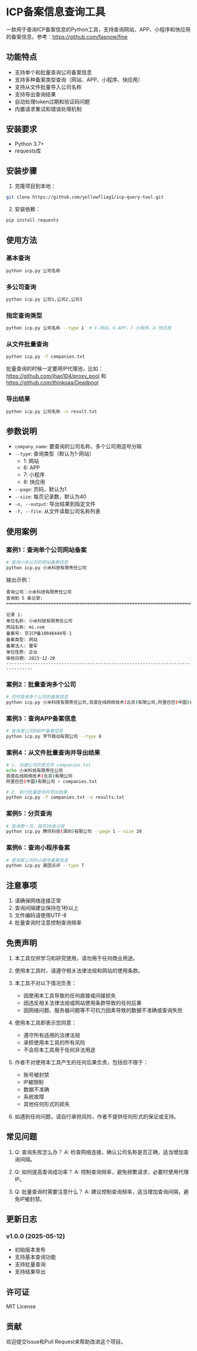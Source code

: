 # ICP备案信息查询工具

一款用于查询ICP备案信息的Python工具，支持查询网站、APP、小程序和快应用的备案信息。参考：https://github.com/fasnow/fine

## 功能特点

- 支持单个和批量查询公司备案信息
- 支持多种备案类型查询（网站、APP、小程序、快应用）
- 支持从文件批量导入公司名称
- 支持导出查询结果
- 自动处理token过期和验证码问题
- 内置请求重试和错误处理机制

## 安装要求

- Python 3.7+
- requests库

## 安装步骤

1. 克隆项目到本地：
```bash
git clone https://github.com/yellowfliag1/icp-query-tool.git
```

2. 安装依赖：
```bash
pip install requests
```

## 使用方法

### 基本查询
```bash
python icp.py 公司名称
```

### 多公司查询
```bash
python icp.py 公司1,公司2,公司3
```

### 指定查询类型
```bash
python icp.py 公司名称 --type 1  # 1-网站，6-APP，7-小程序，8-快应用
```

### 从文件批量查询
```bash
python icp.py -f companies.txt
```
批量查询的时候一定要用IP代理池，比如：https://github.com/jhao104/proxy_pool 和 https://github.com/thinkoaa/Deadpool
### 导出结果
```bash
python icp.py 公司名称 -o result.txt
```

## 参数说明

- `company_name`: 要查询的公司名称，多个公司用逗号分隔
- `--type`: 查询类型（默认为1-网站）
  - 1: 网站
  - 6: APP
  - 7: 小程序
  - 8: 快应用
- `--page`: 页码，默认为1
- `--size`: 每页记录数，默认为40
- `-o, --output`: 导出结果到指定文件
- `-f, --file`: 从文件读取公司名称列表
## 使用案例

### 案例1：查询单个公司网站备案
```bash
# 查询小米公司的网站备案信息
python icp.py 小米科技有限责任公司
```

输出示例：
```
查询公司：小米科技有限责任公司
查询到 5 条记录:
================================================================================

记录 1:
单位名称: 小米科技有限责任公司
网站名称: mi.com
备案号: 京ICP备10046444号-1
备案类型: 网站
备案法人: 雷军
单位性质: 企业
审核日期: 2023-12-20
--------------------------------------------------------------------------------
```

### 案例2：批量查询多个公司
```bash
# 同时查询多个公司的备案信息
python icp.py 小米科技有限责任公司,百度在线网络技术(北京)有限公司,阿里巴巴(中国)有限公司
```

### 案例3：查询APP备案信息
```bash
# 查询某公司的APP备案信息
python icp.py 字节跳动有限公司 --type 6
```

### 案例4：从文件批量查询并导出结果
```bash
# 1. 创建公司列表文件 companies.txt
echo 小米科技有限责任公司
百度在线网络技术(北京)有限公司
阿里巴巴(中国)有限公司 > companies.txt

# 2. 执行批量查询并导出结果
python icp.py -f companies.txt -o results.txt
```

### 案例5：分页查询
```bash
# 查询第一页，每页20条记录
python icp.py 腾讯科技(深圳)有限公司 --page 1 --size 20
```

### 案例6：查询小程序备案
```bash
# 查询某公司的小程序备案信息
python icp.py 美团点评 --type 7
```
## 注意事项

1. 请确保网络连接正常
2. 查询间隔建议保持在1秒以上
3. 文件编码请使用UTF-8
4. 批量查询时注意控制查询频率

## 免责声明

1. 本工具仅供学习和研究使用，请勿用于任何商业用途。

2. 使用本工具时，请遵守相关法律法规和网站的使用条款。

3. 本工具不对以下情况负责：
   - 因使用本工具导致的任何直接或间接损失
   - 因违反相关法律法规或网站使用条款导致的任何后果
   - 因网络问题、服务器问题等不可抗力因素导致的数据不准确或查询失败

4. 使用本工具即表示您同意：
   - 遵守所有适用的法律法规
   - 承担使用本工具的所有风险
   - 不会将本工具用于任何非法用途

5. 作者不对使用本工具产生的任何后果负责，包括但不限于：
   - 账号被封禁
   - IP被限制
   - 数据不准确
   - 系统故障
   - 其他任何形式的损失

6. 如遇到任何问题，请自行承担风险，作者不提供任何形式的保证或支持。

## 常见问题

1. Q: 查询失败怎么办？
   A: 检查网络连接，确认公司名称是否正确，适当增加查询间隔。

2. Q: 如何提高查询成功率？
   A: 控制查询频率，避免频繁请求，必要时使用代理IP。

3. Q: 批量查询时需要注意什么？
   A: 建议控制查询频率，适当增加查询间隔，避免IP被封禁。

## 更新日志

### v1.0.0 (2025-05-12)
- 初始版本发布
- 支持基本查询功能
- 支持批量查询
- 支持结果导出

## 许可证

MIT License

## 贡献

欢迎提交Issue和Pull Request来帮助改进这个项目。 
